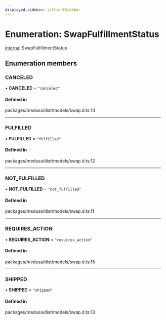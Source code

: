 ```yaml
---
displayed_sidebar: jsClientSidebar
---
```


# Enumeration: SwapFulfillmentStatus

[internal](../modules/internal.md).SwapFulfillmentStatus

## Enumeration members

### CANCELED

• **CANCELED** = `"canceled"`

#### Defined in

packages/medusa/dist/models/swap.d.ts:14

___

### FULFILLED

• **FULFILLED** = `"fulfilled"`

#### Defined in

packages/medusa/dist/models/swap.d.ts:12

___

### NOT\_FULFILLED

• **NOT\_FULFILLED** = `"not_fulfilled"`

#### Defined in

packages/medusa/dist/models/swap.d.ts:11

___

### REQUIRES\_ACTION

• **REQUIRES\_ACTION** = `"requires_action"`

#### Defined in

packages/medusa/dist/models/swap.d.ts:15

___

### SHIPPED

• **SHIPPED** = `"shipped"`

#### Defined in

packages/medusa/dist/models/swap.d.ts:13
